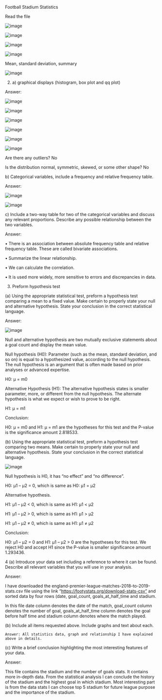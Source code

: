 
Football Stadium Statistics

Read the file

![image](https://user-images.githubusercontent.com/81826902/113459282-a4daa400-9432-11eb-9dfa-e7d4d628bbbd.png)

![image](https://user-images.githubusercontent.com/81826902/113459302-b459ed00-9432-11eb-9fa4-d3eb1903f6e4.png)

![image](https://user-images.githubusercontent.com/81826902/113459309-ba4fce00-9432-11eb-9f27-77073ac32e75.png)

![image](https://user-images.githubusercontent.com/81826902/113459324-c3d93600-9432-11eb-92c0-50d954facfde.png)

Mean, standard deviation, summary

![image](https://user-images.githubusercontent.com/81826902/113459329-c8055380-9432-11eb-9890-f54335d3b7f4.png)

2.	a)  graphical displays (histogram, box plot and qq plot)

Answer:

![image](https://user-images.githubusercontent.com/81826902/113459334-cd629e00-9432-11eb-9fb6-12697aa2669c.png)

![image](https://user-images.githubusercontent.com/81826902/113459337-d0f62500-9432-11eb-9da4-c853474f4c61.png)

![image](https://user-images.githubusercontent.com/81826902/113459346-e53a2200-9432-11eb-91fe-1c1ebc3fefef.png)

![image](https://user-images.githubusercontent.com/81826902/113459353-e8351280-9432-11eb-8eed-09dae251d1a7.png)

![image](https://user-images.githubusercontent.com/81826902/113459358-ec613000-9432-11eb-9f2f-d2286bdfd78b.png)

![image](https://user-images.githubusercontent.com/81826902/113459362-ef5c2080-9432-11eb-8967-0a94d3594984.png)

Are there any outliers?           No

Is the distribution normal, symmetric, skewed, or some other shape?          No

b) Categorical variables, include a frequency and relative frequency table.

Answer:

![image](https://user-images.githubusercontent.com/81826902/113459398-0733a480-9433-11eb-88bd-32af7ca6f46e.png)

![image](https://user-images.githubusercontent.com/81826902/113459422-14e92a00-9433-11eb-8a21-bf1bef3b0b78.png)

c) Include a two-way table for two of the categorical variables and discuss any relevant proportions. Describe any possible relationship between the two variables. 

Answer:

•	There is an association between absolute frequency table and relative frequency table. These are called bivariate associations.

•	Summarize the linear relationship.

•	We can calculate the correlation.

•	It is used more widely, more sensitive to errors and discrepancies in data.

3. Preform hypothesis test

(a) Using the appropriate statistical test, preform a hypothesis test comparing a mean to a fixed value. Make certain to properly state your null and alternative hypothesis. State your conclusion in the correct statistical language.

Answer:

![image](https://user-images.githubusercontent.com/81826902/113459601-a5c00580-9433-11eb-8038-5ed3f01cfb80.png)

Null and alternative hypothesis are two mutually exclusive statements about a goal count and display the mean value.

Null hypothesis (H0): Parameter (such as the mean, standard deviation, and so on) is equal to a hypothesized value, according to the null hypothesis. The null hypothesis is an argument that is often made based on prior analyses or advanced expertise.

H0: μ = m0

Alternative Hypothesis (H1): The alternative hypothesis states is smaller parameter, more, or different from the null hypothesis. The alternate hypothesis is what we expect or wish to prove to be right.

H1: μ = m1

Conclusion:

H0: μ = m0 and H1: μ = m1 are the hypotheses for this test and the P-value is the significance amount 2.818533.

(b) Using the appropriate statistical test, preform a hypothesis test comparing two means. Make certain to properly state your null and alternative hypothesis. State your conclusion in the correct statistical language.

![image](https://user-images.githubusercontent.com/81826902/113459658-bf614d00-9433-11eb-9c53-b07842a38b21.png)

Null hypothesis is H0, it has “no effect” and “no difference”.

H0: μ1 – μ2 = 0, which is same as H0: μ1 = μ2

Alternative hypothesis.

H1: μ1 – μ2 < 0, which is same as H1: μ1 < μ2

H1: μ1 – μ2 > 0, which is same as H1: μ1 > μ2

H1: μ1 – μ2 ≠ 0, which is same as H1: μ1 ≠ μ2

Conclusion:

H0: μ1 – μ2 = 0 and H1: μ1 – μ2 > 0 are the hypotheses for this test. We reject H0 and accept H1 since the P-value is smaller significance amount 1.293436.

4
(a) Introduce your data set including a reference to where it can be found. Describe all relevant variables that you will use in your analysis.

Answer:

I have downloaded the england-premier-league-matches-2018-to-2019-stats.csv file using the link “https://footystats.org/download-stats-csv” and sorted data by four rows (date, goal_count, goals_at_half_time and stadium.
 
In this file date column denotes the date of the match, goal_count column denotes the number of goal, goals_at_half_time column denotes the goal before half time and stadium column denotes where the match played.

(b) Include all items requested above. Include graphs and text about each.

	Answer: All statistics data, graph and relationship I have explained above in details.

(c) Write a brief conclusion highlighting the most interesting features of your data.

Answer: 

This file contains the stadium and the number of goals stats. It contains more in-depth data. From the statistical analysis I can conclude the history of the stadium and the highest goal in which stadium. Most interesting part is from the data stats I can choose top 5 stadium for future league purpose and the importance of the stadium.

